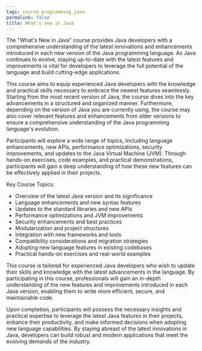 ```yaml
---
tags: course_programming_java
permalink: false
title: What's new in Java
---
```


The "What's New in Java" course provides Java developers with a comprehensive understanding of the latest innovations and enhancements introduced in each new version of the Java programming language. As Java continues to evolve, staying up-to-date with the latest features and improvements is vital for developers to leverage the full potential of the language and build cutting-edge applications.

This course aims to equip experienced Java developers with the knowledge and practical skills necessary to embrace the newest features seamlessly. Starting from the most recent version of Java, the course dives into the key advancements in a structured and organized manner. Furthermore, depending on the version of Java you are currently using, the course may also cover relevant features and enhancements from older versions to ensure a comprehensive understanding of the Java programming language's evolution.

Participants will explore a wide range of topics, including language enhancements, new APIs, performance optimizations, security improvements, and updates to the Java Virtual Machine (JVM). Through hands-on exercises, code examples, and practical demonstrations, participants will gain a deep understanding of how these new features can be effectively applied in their projects.

Key Course Topics:
- Overview of the latest Java version and its significance
- Language enhancements and new syntax features
- Updates to the standard libraries and new APIs
- Performance optimizations and JVM improvements
- Security enhancements and best practices
- Modularization and project structures
- Integration with new frameworks and tools
- Compatibility considerations and migration strategies
- Adopting new language features in existing codebases
- Practical hands-on exercises and real-world examples

This course is tailored for experienced Java developers who wish to update their skills and knowledge with the latest advancements in the language. By participating in this course, professionals will gain an in-depth understanding of the new features and improvements introduced in each Java version, enabling them to write more efficient, secure, and maintainable code.

Upon completion, participants will possess the necessary insights and practical expertise to leverage the latest Java features in their projects, enhance their productivity, and make informed decisions when adopting new language capabilities. By staying abreast of the latest innovations in Java, developers can build robust and modern applications that meet the evolving demands of the industry.